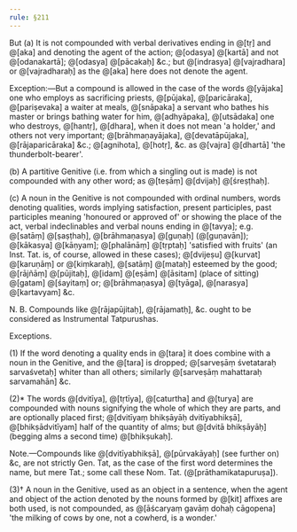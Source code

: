 ```yaml
---
rule: §211
---
```


But (a) It is not compounded with verbal derivatives ending in @[tṛ] and @[aka] and denoting the agent of the action; @[odasya] @[kartā] and not @[odanakartā]; @[odasya] @[pācakaḥ] &c.; but @[indrasya] @[vajradhara] or @[vajradharaḥ] as the @[aka] here does not denote the agent.

Exception:—But a compound is allowed in the case of the words @[yājaka] one who employs as sacrificing priests, @[pūjaka], @[paricāraka], @[pariṣevaka] a waiter at meals, @[snāpaka] a servant who bathes his master or brings bathing water for him, @[adhyāpaka], @[utsādaka] one who destroys, @[hantṛ], @[dhara], when it does not mean 'a holder,' and others not very important; @[brāhmaṇayājaka], @[devatāpūjaka], @[rājaparicāraka] &c.; @[agnihota], @[hotṛ], &c. as @[vajra] @[dhartā] 'the thunderbolt-bearer'.

(b) A partitive Genitive (i.e. from which a singling out is made) is not compounded with any other word; as @[teṣāṃ] @[dvijaḥ] @[śreṣṭhaḥ].

(c) A noun in the Genitive is not compounded with ordinal numbers, words denoting qualities, words implying satisfaction, present participles, past participles meaning 'honoured or approved of' or showing the place of the act, verbal indeclinables and verbal nouns ending in @[tavya]; e.g. @[satāṃ] @[ṣaṣṭhaḥ], @[brāhmaṇasya] @[guṇaḥ] (@[guṇavān]); @[kākasya] @[kāṇyam]; @[phalānāṃ] @[tṛptaḥ] 'satisfied with fruits' (an Inst. Tat. is, of course, allowed in these cases); @[dvijeṣu] @[kurvat] @[karuṇāṃ] or @[kiṃkaraḥ], @[satāṃ] @[mataḥ] esteemed by the good; @[rājñāṃ] @[pūjitaḥ], @[idam] @[eṣām] @[āsitam] (place of sitting) @[gatam] @[śayitaṃ] or; @[brāhmaṇasya] @[tyāga], @[narasya] @[kartavyam] &c.

N. B. Compounds like @[rājapūjitaḥ], @[rājamatḥ], &c. ought to be considered as Instrumental Tatpurushas.

Exceptions.

(1) If the word denoting a quality ends in @[tara] it does combine with a noun in the Genitive, and the @[tara] is dropped; @[sarveṣāṃ śvetataraḥ sarvaśvetaḥ] whiter than all others; similarly @[sarveṣāṃ mahattaraḥ sarvamahān] &c.

(2)* The words @[dvitīya], @[tṛtīya], @[caturtha] and @[turya] are compounded with nouns signifying the whole of which they are parts, and are optionally placed first; @[dvitīyaṃ bhikṣāyāḥ dvitīyabhikṣā], @[bhikṣādvitīyam] half of the quantity of alms; but @[dvitā bhikṣāyāḥ] (begging alms a second time) @[bhikṣukaḥ].

Note.—Compounds like @[dvitīyabhikṣā], @[pūrvakāyaḥ] (see further on) &c, are not strictly Gen. Tat, as the case of the first word determines the name, but mere Tat.; some call these Nom. Tat. (@[prāthamikatapuruṣa]).

(3)† A noun in the Genitive, used as an object in a sentence, when the agent and object of the action denoted by the nouns formed by @[kit] affixes are both used, is not compounded, as @[āścaryaṃ gavāṃ dohaḥ cāgopena] 'the milking of cows by one, not a cowherd, is a wonder.'